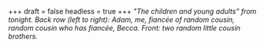 
+++
draft = false
headless = true
+++
_"The children and young adults" from tonight. Back row (left to right): Adam, me, fiancée of random cousin, random cousin who has fiancée, Becca. Front: two random little cousin brothers._
